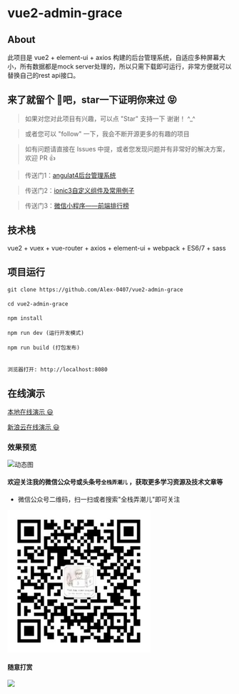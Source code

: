 # vue2-admin-grace

## About

此项目是 vue2 + element-ui + axios 构建的后台管理系统，自适应多种屏幕大小，所有数据都是mock server处理的，所以只需下载即可运行，非常方便就可以替换自己的rest api接口。


## 来了就留个 :feet:吧，star一下证明你来过  :stuck_out_tongue_closed_eyes:

>  如果对您对此项目有兴趣，可以点 "Star" 支持一下 谢谢！ ^_^

>  或者您可以 "follow" 一下，我会不断开源更多的有趣的项目

>  如有问题请直接在 Issues 中提，或者您发现问题并有非常好的解决方案，欢迎 PR 👍

>  传送门1：[angulat4后台管理系统](https://github.com/Alex-0407/ng4-grace)

>  传送门2：[ionic3自定义组件及常用例子](https://github.com/alex-0407/ionic3-awesome)

>  传送门3：[微信小程序——前端排行榜](https://github.com/Alex-0407/weapp-web-rank)


## 技术栈

vue2 + vuex + vue-router + axios + element-ui + webpack + ES6/7 + sass


## 项目运行

```
git clone https://github.com/Alex-0407/vue2-admin-grace  

cd vue2-admin-grace 

npm install

npm run dev (运行开发模式)

npm run build (打包发布)


浏览器打开: http://localhost:8080

```

## 在线演示

[本地在线演示 :smiley:](https://alex-0407.github.io/vue2-admin-grace)

[新浪云在线演示 :smiley:](http://phpsite.applinzi.com/vue2-admin-grace)

### 效果预览

![动态图](https://github.com/alex-0407/vue2-admin-grace/blob/develop/assets/screenshot/vue2-admin-grace-v1.1.gif?raw=true)

#### 欢迎关注我的微信公众号或头条号`全栈弄潮儿` ，获取更多学习资源及技术文章等

* 微信公众号二维码，扫一扫或者搜索"全栈弄潮儿"即可关注

<img src="https://github.com/Alex-0407/sinacloud-node/blob/master/fullstack-8cm.jpg" width="320px" style="display:inline;">

#### 随意打赏

<img src="https://github.com/alex-0407/vue2-admin-grace/blob/develop/assets/images/%E8%B5%9E%E8%B5%8F%E7%A0%812.jpg" width="320px" style="display:inline;">

